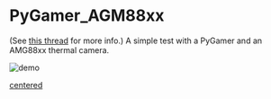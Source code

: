 # PyGamer_AGM88xx

(See [this thread](https://twitter.com/Kongduino/status/1628312332517662721) for more info.)
A simple test with a PyGamer and an AMG88xx thermal camera.

![demo](assets/demo.gif)

[centered](assets/centered.jpg)